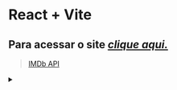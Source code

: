 # React + Vite

## Para acessar o site <a href="https://react-vite-imdb.onrender.com">*clique aqui.*</a>

> [IMDb API](https://developer.imdb.com/?ref_=header)

<details>
  
<summary></summary>

This template provides a minimal setup to get React working in Vite with HMR and some ESLint rules.

Currently, two official plugins are available:

- [@vitejs/plugin-react](https://github.com/vitejs/vite-plugin-react/blob/main/packages/plugin-react/README.md) uses [Babel](https://babeljs.io/) for Fast Refresh
- [@vitejs/plugin-react-swc](https://github.com/vitejs/vite-plugin-react-swc) uses [SWC](https://swc.rs/) for Fast Refresh

</details>
